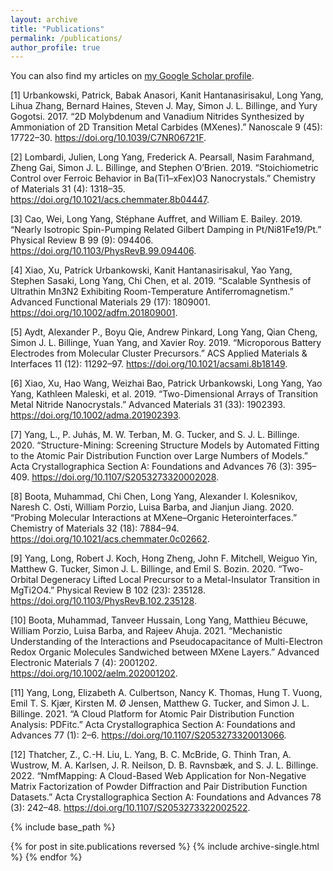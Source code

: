 ```yaml
---
layout: archive
title: "Publications"
permalink: /publications/
author_profile: true
---
```


You can also find my articles on <a href="{{ author.googlescholar }}" target="_blank">my Google Scholar profile</a>.


[1] Urbankowski, Patrick, Babak Anasori, Kanit Hantanasirisakul, Long Yang, Lihua Zhang, Bernard Haines, Steven J. May, Simon J. L. Billinge, and Yury Gogotsi. 2017. “2D Molybdenum and Vanadium Nitrides Synthesized by Ammoniation of 2D Transition Metal Carbides (MXenes).” Nanoscale 9 (45): 17722–30. https://doi.org/10.1039/C7NR06721F.

[2] Lombardi, Julien, Long Yang, Frederick A. Pearsall, Nasim Farahmand, Zheng Gai, Simon J. L. Billinge, and Stephen O’Brien. 2019. “Stoichiometric Control over Ferroic Behavior in Ba(Ti1–xFex)O3 Nanocrystals.” Chemistry of Materials 31 (4): 1318–35. https://doi.org/10.1021/acs.chemmater.8b04447.

[3] Cao, Wei, Long Yang, Stéphane Auffret, and William E. Bailey. 2019. “Nearly Isotropic Spin-Pumping Related Gilbert Damping in Pt/Ni81Fe19/Pt.” Physical Review B 99 (9): 094406. https://doi.org/10.1103/PhysRevB.99.094406.

[4] Xiao, Xu, Patrick Urbankowski, Kanit Hantanasirisakul, Yao Yang, Stephen Sasaki, Long Yang, Chi Chen, et al. 2019. “Scalable Synthesis of Ultrathin Mn3N2 Exhibiting Room-Temperature Antiferromagnetism.” Advanced Functional Materials 29 (17): 1809001. https://doi.org/10.1002/adfm.201809001.

[5] Aydt, Alexander P., Boyu Qie, Andrew Pinkard, Long Yang, Qian Cheng, Simon J. L. Billinge, Yuan Yang, and Xavier Roy. 2019. “Microporous Battery Electrodes from Molecular Cluster Precursors.” ACS Applied Materials & Interfaces 11 (12): 11292–97. https://doi.org/10.1021/acsami.8b18149.

[6] Xiao, Xu, Hao Wang, Weizhai Bao, Patrick Urbankowski, Long Yang, Yao Yang, Kathleen Maleski, et al. 2019. “Two-Dimensional Arrays of Transition Metal Nitride Nanocrystals.” Advanced Materials 31 (33): 1902393. https://doi.org/10.1002/adma.201902393.

[7] Yang, L., P. Juhás, M. W. Terban, M. G. Tucker, and S. J. L. Billinge. 2020. “Structure-Mining: Screening Structure Models by Automated Fitting to the Atomic Pair Distribution Function over Large Numbers of Models.” Acta Crystallographica Section A: Foundations and Advances 76 (3): 395–409. https://doi.org/10.1107/S2053273320002028.

[8] Boota, Muhammad, Chi Chen, Long Yang, Alexander I. Kolesnikov, Naresh C. Osti, William Porzio, Luisa Barba, and Jianjun Jiang. 2020. “Probing Molecular Interactions at MXene–Organic Heterointerfaces.” Chemistry of Materials 32 (18): 7884–94. https://doi.org/10.1021/acs.chemmater.0c02662.

[9] Yang, Long, Robert J. Koch, Hong Zheng, John F. Mitchell, Weiguo Yin, Matthew G. Tucker, Simon J. L. Billinge, and Emil S. Bozin. 2020. “Two-Orbital Degeneracy Lifted Local Precursor to a Metal-Insulator Transition in MgTi2O4.” Physical Review B 102 (23): 235128. https://doi.org/10.1103/PhysRevB.102.235128.

[10]  Boota, Muhammad, Tanveer Hussain, Long Yang, Matthieu Bécuwe, William Porzio, Luisa Barba, and Rajeev Ahuja. 2021. “Mechanistic Understanding of the Interactions and Pseudocapacitance of Multi-Electron Redox Organic Molecules Sandwiched between MXene Layers.” Advanced Electronic Materials 7 (4): 2001202. https://doi.org/10.1002/aelm.202001202.

[11]  Yang, Long, Elizabeth A. Culbertson, Nancy K. Thomas, Hung T. Vuong, Emil T. S. Kjær, Kirsten M. Ø Jensen, Matthew G. Tucker, and Simon J. L. Billinge. 2021. “A Cloud Platform for Atomic Pair Distribution Function Analysis: PDFitc.” Acta Crystallographica Section A: Foundations and Advances 77 (1): 2–6. https://doi.org/10.1107/S2053273320013066.

[12]  Thatcher, Z., C.-H. Liu, L. Yang, B. C. McBride, G. Thinh Tran, A. Wustrow, M. A. Karlsen, J. R. Neilson, D. B. Ravnsbæk, and S. J. L. Billinge. 2022. “NmfMapping: A Cloud-Based Web Application for Non-Negative Matrix Factorization of Powder Diffraction and Pair Distribution Function Datasets.” Acta Crystallographica Section A: Foundations and Advances 78 (3): 242–48. https://doi.org/10.1107/S2053273322002522.



{% include base_path %}

{% for post in site.publications reversed %}
  {% include archive-single.html %}
{% endfor %}


